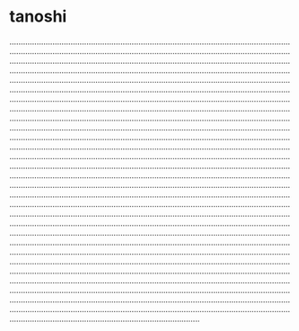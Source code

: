 # tanoshi
................................................................................................................................................................................................................................................................................................................................................................................................................................................................................................................................................................................................................................................................................................................................................................................................................................................................................................................................................................................................................................................................................................................................................................................................................................................................................................................................................................................................................................................................................................................................................................................................................................................................................................................................................................................................................................................................................................................................................................................................................................................................................................................................................................................................................................................................................................................................................................................................................................................................................................................................................................................................................................................................................................................................................................................................................................................................................................................................................................................................................................................................................................................................................................................................................................................................................................................................................................................................................................................................................................................................................................................................................................................................................................................................................................................................................................